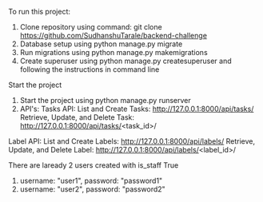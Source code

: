 To run this project:

1. Clone repository using command: git clone https://github.com/SudhanshuTarale/backend-challenge
2. Database setup using python manage.py migrate 
3. Run migrations using python manage.py makemigrations
4. Create superuser using python manage.py createsuperuser and following the instructions in command line

Start the project

1. Start the project using python manage.py runserver
2. API's:
Tasks API:
List and Create Tasks: http://127.0.0.1:8000/api/tasks/
Retrieve, Update, and Delete Task: http://127.0.0.1:8000/api/tasks/<task_id>/

Label API:
List and Create Labels: http://127.0.0.1:8000/api/labels/
Retrieve, Update, and Delete Label: http://127.0.0.1:8000/api/labels/<label_id>/

There are laready 2 users created with is_staff True
1. username: "user1", password: "password1"
2. username: "user2", password: "password2"